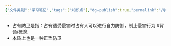 ```yaml
---
{"文件类别":"学习笔记","tags":["知识点"],"dg-publish":true,"permalink":"/学习笔记studyup/知识点cheese/占有防卫/","dgPassFrontmatter":true,"noteIcon":"","created":"2024-09-17T15:18:42.236+08:00","updated":"2024-09-17T15:20:09.086+08:00"}
---
```


- 占有防卫是指：占有遭受侵害时占有人可以进行自力防御，制止侵害行为 #背诵/概念 
- 本质上也是一种正当防卫